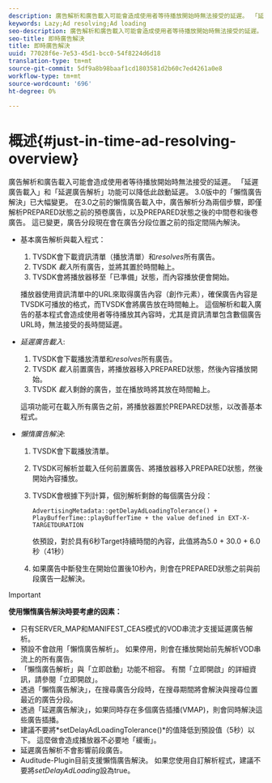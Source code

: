 ```yaml
---
description: 廣告解析和廣告載入可能會造成使用者等待播放開始時無法接受的延遲。 「延遲廣告載入」和「延遲廣告解析」功能可以降低此啟動延遲。 3.0版中的「懶惰廣告解決」已大幅變更。 在3.0之前的懶惰廣告載入中，廣告解析分為兩個步驟，即僅解析PREPARED狀態之前的預卷廣告，以及PREPARED狀態之後的中間卷和後卷廣告。 這已變更，廣告分段現在會在廣告分段位置之前的指定間隔內解決。
keywords: Lazy;Ad resolving;Ad loading
seo-description: 廣告解析和廣告載入可能會造成使用者等待播放開始時無法接受的延遲。 「延遲廣告載入」和「延遲廣告解析」功能可以降低此啟動延遲。 3.0版中的「懶惰廣告解決」已大幅變更。 在3.0之前的懶惰廣告載入中，廣告解析分為兩個步驟，即僅解析PREPARED狀態之前的預卷廣告，以及PREPARED狀態之後的中間卷和後卷廣告。 這已變更，廣告分段現在會在廣告分段位置之前的指定間隔內解決。
seo-title: 即時廣告解決
title: 即時廣告解決
uuid: 77028f6e-7e53-45d1-bcc0-54f8224d6d18
translation-type: tm+mt
source-git-commit: 5df9a8b98baaf1cd1803581d2b60c7ed4261a0e8
workflow-type: tm+mt
source-wordcount: '696'
ht-degree: 0%

---
```



# 概述{#just-in-time-ad-resolving-overview}

廣告解析和廣告載入可能會造成使用者等待播放開始時無法接受的延遲。 「延遲廣告載入」和「延遲廣告解析」功能可以降低此啟動延遲。 3.0版中的「懶惰廣告解決」已大幅變更。 在3.0之前的懶惰廣告載入中，廣告解析分為兩個步驟，即僅解析PREPARED狀態之前的預卷廣告，以及PREPARED狀態之後的中間卷和後卷廣告。 這已變更，廣告分段現在會在廣告分段位置之前的指定間隔內解決。

* 基本廣告解析與載入程式：

   1. TVSDK會下載資訊清單（播放清單）和&#x200B;*resolves*&#x200B;所有廣告。
   1. TVSDK *載入*&#x200B;所有廣告，並將其置於時間軸上。
   1. TVSDK會將播放器移至「已準備」狀態，而內容播放便會開始。

   播放器使用資訊清單中的URL來取得廣告內容（創作元素），確保廣告內容是TVSDK可播放的格式，而TVSDK會將廣告放在時間軸上。 這個解析和載入廣告的基本程式會造成使用者等待播放其內容時，尤其是資訊清單包含數個廣告URL時，無法接受的長時間延遲。

* *延遲廣告載入*:

   1. TVSDK會下載播放清單和&#x200B;*resolves*&#x200B;所有廣告。
   1. TVSDK *載入*&#x200B;前置廣告，將播放器移入PREPARED狀態，然後內容播放開始。
   1. TVSDK *載入*&#x200B;剩餘的廣告，並在播放時將其放在時間軸上。

   這項功能可在載入所有廣告之前，將播放器置於PREPARED狀態，以改善基本程式。

* *懶惰廣告解決*:

   1. TVSDK會下載播放清單。
   1. TVSDK可解析並載入任何前置廣告、將播放器移入PREPARED狀態，然後開始內容播放。
   1. TVSDK會根據下列計算，個別解析剩餘的每個廣告分段：

      `AdvertisingMetadata::getDelayAdLoadingTolerance() + PlayBufferTime::playBufferTime + the value defined in EXT-X-TARGETDURATION`

      依預設，對於具有6秒Target持續時間的內容，此值將為5.0 + 30.0 + 6.0秒（41秒）

   1. 如果廣告中斷發生在開始位置後10秒內，則會在PREPARED狀態之前與前段廣告一起解決。

>[!IMPORTANT]
>
>**使用懶惰廣告解決時要考慮的因素：**
>
>* 只有SERVER_MAP和MANIFEST_CEAS模式的VOD串流才支援延遲廣告解析。
>* 預設不會啟用「懶惰廣告解析」。 如果停用，則會在播放開始前先解析VOD串流上的所有廣告。
>* 「懶惰廣告解析」與「立即啟動」功能不相容。 有關「立即開啟」的詳細資訊，請參閱「立即開啟」。
>* 透過「懶惰廣告解決」，在搜尋廣告分段時，在搜尋期間將會解決與搜尋位置最近的廣告分段。
>* 透過「延遲廣告解決」，如果同時存在多個廣告插播(VMAP)，則會同時解決這些廣告插播。
>* 建議不要將*setDelayAdLoadingTolerance()*的值降低到預設值（5秒）以下。 這麼做會造成播放器不必要地「緩衝」。
>* 延遲廣告解析不會影響前段廣告。
>* Auditude-Plugin目前支援懶惰廣告解決。 如果您使用自訂解析程式，建議不要將&#x200B;*setDelayAdLoading*&#x200B;設為true。

>


